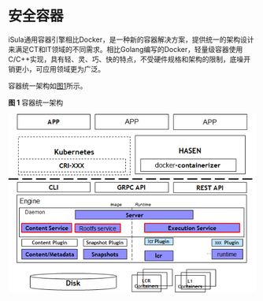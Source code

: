 # 安全容器

iSula通用容器引擎相比Docker，是一种新的容器解决方案，提供统一的架构设计来满足CT和IT领域的不同需求。相比Golang编写的Docker，轻量级容器使用C/C++实现，具有轻、灵、巧、快的特点，不受硬件规格和架构的限制，底噪开销更小，可应用领域更为广泛。

容器统一架构如[图1](#zh-cn_topic_0182207099_fig10763114141217)所示。

**图 1**  容器统一架构<a name="zh-cn_topic_0182207099_fig10763114141217"></a>  


![](figures/zh-cn_image_0183048952.png)



